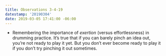 ```yaml
---
title: Observations 3-4-19
datestamp: '20190304'
date: 2019-03-05 17:41:00 -06:00
---
```


- Remembering the importance of *exertion* (versus effortlessness) in drumming practice. It’s true that if you can barely pinch an idea out, you’re not ready to play it yet. But you don’t ever become ready to play it if you don’t try pinching it out sometimes.
